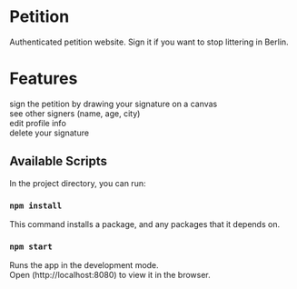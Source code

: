 # Petition
Authenticated petition website. Sign it if you want to stop littering in Berlin.

# Features 

sign the petition by drawing your signature on a canvas<br />
see other signers (name, age, city)<br />
edit profile info<br />
delete your signature<br />

## Available Scripts

In the project directory, you can run:

### `npm install`

This command installs a package, and any packages that it depends on.

### `npm start`

Runs the app in the development mode.<br />
Open (http://localhost:8080) to view it in the browser.


